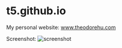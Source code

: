 # t5.github.io
My personal website: www.theodorehu.com

Screenshot:
![screenshot](https://github.com/t5/t5.github.io/blob/master/screenshot.png)
